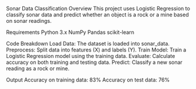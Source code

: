 Sonar Data Classification
Overview
This project uses Logistic Regression to classify sonar data and predict whether an object is a rock or a mine based on sonar readings.

Requirements
Python 3.x
NumPy
Pandas
scikit-learn

Code Breakdown
Load Data: The dataset is loaded into sonar_data.
Preprocess: Split data into features (X) and labels (Y).
Train Model: Train a Logistic Regression model using the training data.
Evaluate: Calculate accuracy on both training and testing data.
Predict: Classify a new sonar reading as a rock or mine.

Output
Accuracy on training data: 83%
Accuracy on test data: 76%
